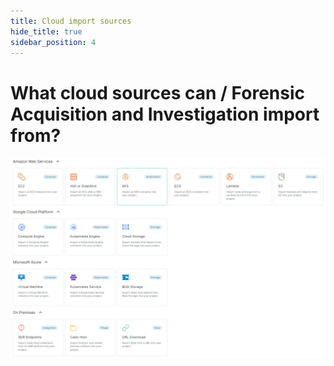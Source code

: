 ```yaml
---
title: Cloud import sources
hide_title: true
sidebar_position: 4
---
```


# What cloud sources can / Forensic Acquisition and Investigation import from?
![Import Types](/img/import-types.png)


